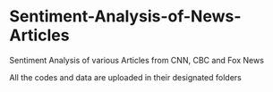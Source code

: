 # Sentiment-Analysis-of-News-Articles
Sentiment Analysis of various Articles from CNN, CBC and Fox News

All the codes and data are uploaded in their designated folders 

